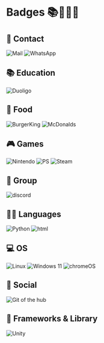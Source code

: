 # Badges 📚👩‍💻🍔

<!--
**1AnthonyB1/1AnthonyB1** is a ✨ _special_ ✨ repository because its `README.md` (this file) appears on your GitHub profile.

Here are some ideas to get you started:

- 🔭 I’m currently working on ...
- 🌱 I’m currently learning ...
- 👯 I’m looking to collaborate on ...
- 🤔 I’m looking for help with ...
- 💬 Ask me about ...
- 📫 How to reach me: ...
- 😄 Pronouns: ...
- ⚡ Fun fact: ...
-->

## 📱 Contact

![Mail](https://img.shields.io/badge/Gmail-D14836?style=for-the-badge&logo=gmail&logoColor=white)
![WhatsApp](https://img.shields.io/badge/WhatsApp-25D366?style=for-the-badge&logo=whatsapp&logoColor=white)

## 📚 Education

![Duoligo](https://img.shields.io/badge/Duolingo-58CC02?style=for-the-badge&logo=Duolingo&logoColor=white)

## 🍔 Food

![BurgerKing](https://img.shields.io/badge/Burger%20King-D62300?style=for-the-badge&logo=Burger%20King&logoColor=white)
![McDonalds](https://img.shields.io/badge/McDonald's-FBC817?style=for-the-badge&logo=McDonald's&logoColor=white)

## 🎮 Games

![Nintendo](https://img.shields.io/badge/Nintendo_Switch-E60012?style=for-the-badge&logo=nintendo-switch&logoColor=white)
![PS](https://img.shields.io/badge/PlayStation-003791?style=for-the-badge&logo=playstation&logoColor=white)
![Steam](https://img.shields.io/badge/Steam-000000?style=for-the-badge&logo=steam&logoColor=white)

## 🤜 Group

![discord](https://img.shields.io/badge/Discord-5865F2?style=for-the-badge&logo=discord&logoColor=white)

## 👩‍💻 Languages 

![Python](https://img.shields.io/badge/Python-FFD43B?style=for-the-badge&logo=python&logoColor=blue)
![html](https://img.shields.io/badge/HTML5-E34F26?style=for-the-badge&logo=html5&logoColor=white)

## 💻 OS

![Linux](https://img.shields.io/badge/Linux-FCC624?style=for-the-badge&logo=linux&logoColor=black)
![Windows 11](https://img.shields.io/badge/Windows_11-0078d4?style=for-the-badge&logo=windows-11&logoColor=white)
![chromeOS](https://img.shields.io/badge/Google_chrome-4285F4?style=for-the-badge&logo=Google-chrome&logoColor=white)

## 👨 Social

![Git of the hub](https://img.shields.io/badge/GitHub-100000?style=for-the-badge&logo=github&logoColor=white)

## 🚀 Frameworks & Library
![Unity](https://img.shields.io/badge/Unity-100000?style=for-the-badge&logo=unity&logoColor=white)

